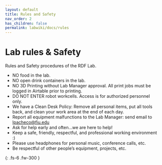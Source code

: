 ```yaml
---
layout: default
title: Rules and Safety
nav_order: 2
has_children: false
permalink: labwiki/docs/rules
---
```


# Lab rules & Safety

Rules and Safety procedures of the RDF Lab.

- NO food in the lab.
- NO open drink containers in the lab. 
- NO 3D Printing without Lab Manager approval. All print jobs must be logged in Airtable prior to printing.
- DO NOT ENTER robot workcells. Access is for authorized personnel only.
- We have a Clean Desk Policy: Remove all personal items, put all tools back, and clean your work area at the end of each day.
- Report all equipment malfunctions to the Lab Manager: send email to lpacheco@fiu.edu
- Ask for help early and often...we are here to help!
- Keep a safe, friendly, respectful, and professional working environment :) 
- Please use headphones for personal music, conference calls, etc.
- Be respectful of other people’s equipment, projects, etc.

{: .fs-6 .fw-300 }
